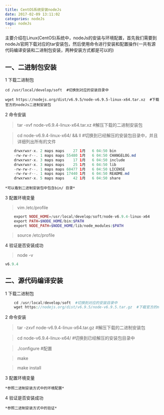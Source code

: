 ```yaml
---
title: CentOS系统安装nodeJs
date: 2017-02-09 13:11:02
categories: nodeJs
tags: nodeJs
---
```

主要介绍在Linux(CentOS)系统中，nodeJs的安装与环境配置，首先我们需要到nodeJs官网下载对应的tar安装包，然后使用命令进行安装和配置操作(一共有源代码编译安装和二进制包安装，两种安装方式都是可以的)


## 一、二进制包安装 ##

1 下载二进制包

`cd /usr/local/develop/soft  #切换到对应的安装目录中`

`wget https://nodejs.org/dist/v6.9.5/node-v6.9.5-linux-x64.tar.xz  #下载官方的nodeJs二进制安装包`


2 命令安装

>tar -xvf  node-v6.9.4-linux-x64.tar.xz	#解压下载的二进制安装包
	
>cd node-v6.9.4-linux-x64/ && ll    #切换到已经解压的安装包目录中，并且详细列出所有的文件

```java
	drwxrwxr-x. 2 maps maps    27 1月   6 04:50 bin
	-rw-rw-r--. 1 maps maps 55480 1月   6 04:50 CHANGELOG.md
	drwxrwxr-x. 3 maps maps    17 1月   6 04:50 include
	drwxrwxr-x. 3 maps maps    25 1月   6 04:50 lib
	-rw-rw-r--. 1 maps maps 60477 1月   6 04:50 LICENSE
	-rw-rw-r--. 1 maps maps 17440 1月   6 04:50 README.md
	drwxrwxr-x. 5 maps maps    42 1月   6 04:50 share
```

	*可以看到二进制安装包中包含bin/ 目录*

3 配置环境变量

>vim /etc/profile


```PHP
	export NODE_HOME=/usr/local/develop/soft/node-v6.9.4-linux-x64
	export PATH=$NODE_HOME/bin:$PATH
	export NODE_PATH=$NODE_HOME/lib/node_modules:$PATH
```

>source /etc/profile	

4 验证是否安装成功

>node -v


```PHP
v6.9.4
```

## 二、源代码编译安装 ##

1 下载二进制包

```PHP
	cd /usr/local/develop/soft  #切换到对应的安装目录中
	wget https://nodejs.org/dist/v6.9.5/node-v6.9.5.tar.gz  #下载官方的nodeJs二进制安装包	
```

2 命令安装

>tar -zxvf  node-v6.9.4-linux-x64.tar.gz	#解压下载的二进制安装包
	
>cd node-v6.9.4-linux-x64/    #切换到已经解压的安装包目录中

>./configure  #配置

>make

>make install

3 配置环境变量

	*参照二进制安装方式中的环境配置*

4 验证是否安装成功

	*参照二进制安装方式中的验证*


